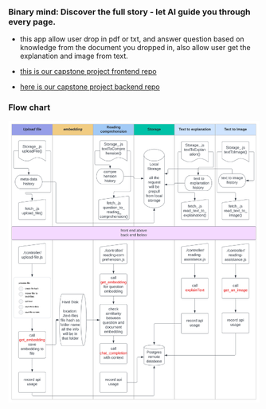 ### Binary mind: Discover the full story - let AI guide you through every page.
- this app allow user drop in pdf or txt, and answer question based on knowledge from the document you dropped in, also allow user get the explanation and image from text.

- [this is our capstone project frontend repo](https://github.com/hector918/Capstone-frontend)
- [here is our capstone project backend repo](https://github.com/hector918/Capstone-backend)


### Flow chart
![flow chart](./capstone-flowchart.svg)